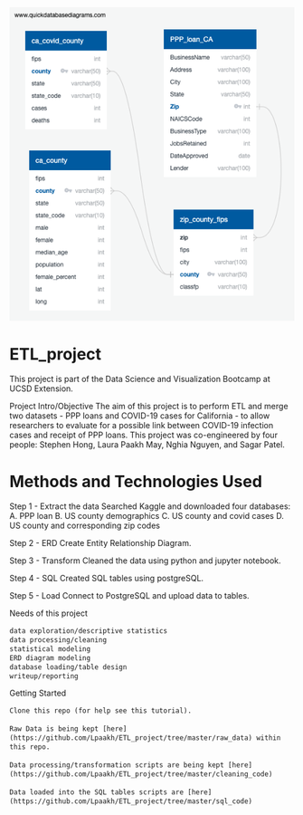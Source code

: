 ![ERD](/Entity_Relationship_Diagram.png)

# ETL_project

This project is part of the Data Science and Visualization Bootcamp at UCSD Extension. 

Project Intro/Objective
The aim of this project is to perform ETL and merge two datasets - PPP loans and COVID-19 cases for California - to allow researchers to evaluate for a possible link between COVID-19 infection cases and receipt of PPP loans. This project was co-engineered by four people: Stephen Hong, Laura Paakh May, Nghia Nguyen, and Sagar Patel.

# Methods and Technologies Used

Step 1 - Extract the data 
Searched Kaggle and downloaded four databases:
  A. PPP loan
  B. US county demographics
  C. US county and covid cases
  D. US county and corresponding zip codes

Step 2 - ERD
Create Entity Relationship Diagram.

Step 3 - Transform 
Cleaned the data using python and jupyter notebook.

Step 4 - SQL
Created SQL tables using postgreSQL.

Step 5 - Load
Connect to PostgreSQL and upload data to tables.

Needs of this project

    data exploration/descriptive statistics
    data processing/cleaning
    statistical modeling
    ERD diagram modeling
    database loading/table design
    writeup/reporting

Getting Started

    Clone this repo (for help see this tutorial).

    Raw Data is being kept [here](https://github.com/Lpaakh/ETL_project/tree/master/raw_data) within this repo.

    Data processing/transformation scripts are being kept [here](https://github.com/Lpaakh/ETL_project/tree/master/cleaning_code)
    
    Data loaded into the SQL tables scripts are [here](https://github.com/Lpaakh/ETL_project/tree/master/sql_code)

